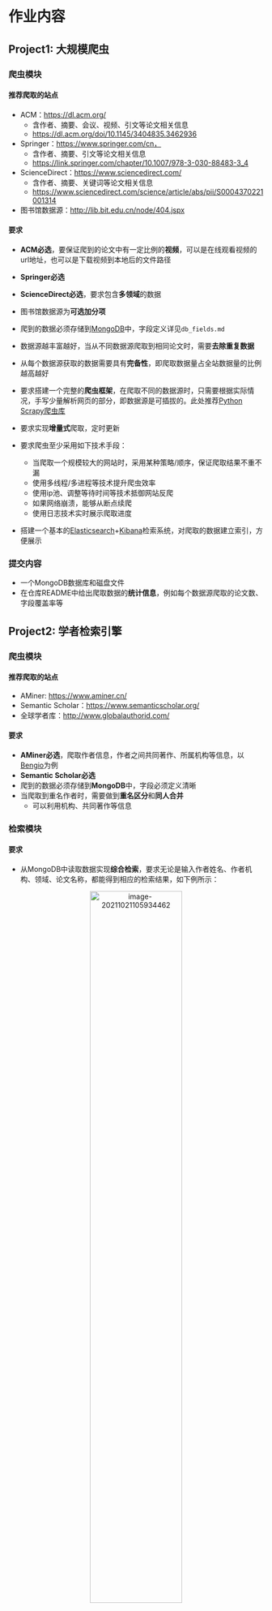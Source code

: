 # 作业内容

## Project1: 大规模爬虫

### 爬虫模块

#### 推荐爬取的站点

- ACM：https://dl.acm.org/ 
  - 含作者、摘要、会议、视频、引文等论文相关信息
  - https://dl.acm.org/doi/10.1145/3404835.3462936
- Springer：https://www.springer.com/cn，
  - 含作者、摘要、引文等论文相关信息
  - https://link.springer.com/chapter/10.1007/978-3-030-88483-3_4
- ScienceDirect：https://www.sciencedirect.com/
  - 含作者、摘要、关键词等论文相关信息
  - https://www.sciencedirect.com/science/article/abs/pii/S0004370221001314
- 图书馆数据源：http://lib.bit.edu.cn/node/404.jspx

#### 要求

+ **ACM必选**，要保证爬到的论文中有一定比例的**视频**，可以是在线观看视频的url地址，也可以是下载视频到本地后的文件路径
+ **Springer必选**
+ **ScienceDirect必选**，要求包含**多领域**的数据
+ 图书馆数据源为**可选加分项**
+ 爬到的数据必须存储到[MongoDB](https://www.mongodb.com)中，字段定义详见`db_fields.md`
+ 数据源越丰富越好，当从不同数据源爬取到相同论文时，需要**去除重复数据**
+ 从每个数据源获取的数据需要具有**完备性**，即爬取数据量占全站数据量的比例越高越好

+ 要求搭建一个完整的**爬虫框架**，在爬取不同的数据源时，只需要根据实际情况，手写少量解析网页的部分，即数据源是可插拔的。此处推荐[Python Scrapy爬虫库](https://scrapy.org)
+ 要求实现**增量式**爬取，定时更新
+ 要求爬虫至少采用如下技术手段：
  + 当爬取一个规模较大的网站时，采用某种策略/顺序，保证爬取结果不重不漏
  + 使用多线程/多进程等技术提升爬虫效率
  + 使用ip池、调整等待时间等技术抵御网站反爬
  + 如果网络崩溃，能够从断点续爬
  + 使用日志技术实时展示爬取进度
+ 搭建一个基本的[Elasticsearch](https://www.elastic.co/)+[Kibana](https://www.elastic.co/cn/kibana/)检索系统，对爬取的数据建立索引，方便展示

### 提交内容

+ 一个MongoDB数据库和磁盘文件
+ 在仓库README中给出爬取数据的**统计信息**，例如每个数据源爬取的论文数、字段覆盖率等



## Project2: 学者检索引擎

### 爬虫模块

#### 推荐爬取的站点

+ AMiner: https://www.aminer.cn/
+ Semantic Scholar：https://www.semanticscholar.org/
+ 全球学者库：http://www.globalauthorid.com/

#### 要求

+ **AMiner必选**，爬取作者信息，作者之间共同著作、所属机构等信息，以[Bengio](https://www.aminer.cn/profile/yoshua-bengio/53f4ba75dabfaed83977b7db)为例
+ **Semantic Scholar必选**
+ 爬到的数据必须存储到**MongoDB**中，字段必须定义清晰
+ 当爬取到重名作者时，需要做到**重名区分**和**同人合并**
  + 可以利用机构、共同著作等信息

### 检索模块

#### 要求

+ 从MongoDB中读取数据实现**综合检索**，要求无论是输入作者姓名、作者机构、领域、论文名称，都能得到相应的检索结果，如下例所示：

<div align="center">
<img src="imgs/1.png" alt="image-20211021105934462" width="60%"/>

<img src="imgs/2.png" alt="image-20211021110021291" width="60%" />
</div>

+ 可以自己实现搜索算法，也可以使用已有的搜索引擎工具，比如**Elasticsearch**（[https://www.elastic.co](https://www.elastic.co/)）
+ 要求展示模块提供**作者网络信息**，可以根据数据库中爬取到的信息，也可以自行分析论文、引文等
+ 利用已有数据对学者进行额外分析是**可选加分项**，例如师门关系、搜索过程中的学者对齐

### 展示模块

#### 要求

+ 设计并实现一个学者搜索引擎网站，包括三个页面：

  + 首页/搜索页

  + 检索结果列表页

  + 作者**Profile页面**，可参考AMiner：

    + 必须包括：

      + 作者个人信息：姓名、照片、职称、所属机构
      + 作者发表论文
      + 作者关系网络，要求以**可视化**形式展现
      
      <div align="center">
        <img src="imgs/3.png" alt="image-20211021192957783" width="40%" />
      </div>

    + 可选加分项：

      + 研究兴趣
      
      <div align="center">
        <img src="imgs/4.png" alt="image-20211021192909751" width="60%" />
      </div>
      
      + H-Index、G-Index等作者统计信息
      
      + 其他有创意的趣味展示

+ 推荐使用Python Django（[https://www.djangoproject.com](https://www.djangoproject.com/)）库来实现


### 提交内容

+ 一个MongoDB数据库
+ 在仓库README中给出爬取数据的**统计信息**，例如每个数据源爬取的学者数、字段覆盖率等

+ 验收时，展示学者检索引擎的检索结果



## Project3: 基于引文网络的论文检索引擎

引文网络是由文献间引用和被引用的关系构成的集合。该网络中的节点是文献，边代表了文献间的引用关系。

### 数据处理模块

+ Semantic Scholar上从2000年以后的英文论文，大小为**120G**，每条数据包含论文标题、论文引用和被引关系，该数据在选题后找助教拷贝

#### 要求

+ 使用大规模数据处理技术，例如Spark
+ 构建**引文网络**来计算论文重要性分数
  + 使用的算法必须说明原理
  + 基于引文网络的重要性分数必须作为一个字段保存进MongoDB数据库

### 检索模块

+ 搭建Elasticsearch实现从某一个或若干字段检索
+ 再**结合**引文网络重要性分数对检索结果进行调整，对比二者，期望引文网络重要性分数对搜索结果有所改善，能结合**具体案例**分析说明
+ 当选中一篇论文后，能够以该节点为中心展示引文网络子图
  + 应当包括之前和之后的节点
  + 应根据节点互相引用的关系、节点重要性筛选出一定数量的节点用于展示
  + 应提供引文网络子图的节点和边的信息，并和展示模块商量好接口定义

### 展示模块

- 设计并实现一个学术论文搜索引擎网站，包括三个页面

  - 首页/搜索页
  - 检索结果列表页，要求：
    - 可以显示ES基础检索结果列表
    - 可以显示基于引文网络重要性分数改善后的检索结果列表

  + 论文详情页面：

    + 基于选中的论文，可视化一个**引文网络子图**，可以参考https://www.connectedpapers.com/。根据重要性分数，节点的大小或颜色应该有所区分
    
    <div align="center">
      <img src="imgs/5.png"/>
    </div>

- 推荐使用Python Django（[https://www.djangoproject.com](https://www.djangoproject.com/)）库来实现

#### 提交内容

+ 一个MongoDB数据库，包含引文网络重要性字段
+ 引文网络的统计信息，节点数、边数、最大出入度等
+ 展示基于引文网络的论文检索引擎的检索结果，并能结合**具体案例**说明基于引文网络的重要性分数对检索结果的改善
+ 展示引文网络子图的可视化效果



# 组队要求

- 分为12个组，每组6人。组内可能会涉及到爬虫、检索、展示等多维度的工作，希望合理分工，紧密配合

- 在**10.23日23:55分**前完成组队，由组长在[腾讯文档](https://docs.qq.com/sheet/DRG1mVW1vUUtQQ0tw)中填写队伍信息

- 在**10.24日23:55分**填写志愿，选择想要完成的Project

- 在**10.25日10点**由助教统一抽选，公布选题结果

- 公布每组选题后，每位同学点击以下链接，按照GitHub Classroom引导完成操作：

  - Project1 : https://classroom.github.com/a/TPfG7zoF
  - Project2 : https://classroom.github.com/a/P5Yd2iMJ
  - Project3 : https://classroom.github.com/a/1HrHYEFk

  其中，队长负责创建队伍，其余队员加入已有队伍即可。注意，队名只能是英文名

- 最终所有仓库都会建立在[BITCS-Information-Retrieval-2021-2022](https://github.com/BITCS-Information-Retrieval-2021-2022)这个GitHub Organization账号下

# 验收（暂定）

| 队伍编号 |   任务   |         组名         |  组长  |                     组员                     |
| :------: | :------: | :------------------: | :----: | :------------------------------------------: |
|    1     | Project1 |      Breaklunch      | 任翔渝 |       赵烁，赵建飞，池夏烨，徐进，葛琪       |
|    3     | Project1 |        water         |  顾骁  | 朱长昊，王华章，黄鹏，张泽康，赵山博，陈姣玉 |
|    5     | Project1 |                      | 侯思琦 |    陈芊羽，李佩睿，李晓楠，管熙玉，张垒基    |
|    6     | Project1 | Let's Go for NeurIPS |  王昊  |      刘文鼎，何鹏，王星煜，徐天祥，杨雪      |
|    4     | Project2 |                      | 国博凯 |    林金坤，陈宝，罗张挥弦，张宇航，侯嘉璐    |
|    10    | Project2 |      TripleSix       | 单则安 |     王奕，崔晓璇，孙春宇，汤泽阳，李育霖     |
|    11    | Project2 |                      | 李逸文 |     毕蓓，高思睿，陈轶飞，李晓雨，朱宇博     |
|    12    | Project2 |        YYYTTZ        | 车天一 |      杨舒荀，魏际童，安梦雨，李静，康铠      |
|    2     | Project3 |                      |  张琦  |     梁华健，鲍志浩，严畅，茅晓璐，李和松     |
|    7     | Project3 |                      | 卢一凡 |     杨成，郭倞涛，侯晋宏，田宇航，薛新月     |
|    8     | Project3 |                      |  何妙  |     刘书航，赵冠淇，杨旭，胡旭阳，杨子研     |
|    9     | Project3 |                      | 王宇杰 |        苏晓阔，汪延诚，刘佳琪，纪雨晨        |

+ **时间**：2021/12/12日（周日），上午8:00~12:00，下午15:00~17:00

+ **地点**：暂定中教1003会议室，如有变动，会在微信群通知

  + 会议室有投影，需要投影展示，投影仪为HDMI接口，请各组自备**转接头**

+ **验收流程**：

  + 展示时间：15min展示+5min提问
  + 展示内容：包括但不限于整体效果、功能特色、系统架构、代码实现、团队协作情况
  + 展示形式不做限制，以讲清楚作业内容为目的，PPT可根据展示需要选择

+ 文件提交：

  + **代码**部分在验收开始前应当全部上传到小组的GitHub仓库，代码应当结构清晰

    验收时会用Python的[Flake8](https://flake8.pycqa.org/en/latest/)库检查每个小组的代码是否规范，通过检查即可获得代码风格分数，不通过则不会获得

    命令行flake8

    ```
    pip install flake8
    flake8 --max-line-length 127 --ignore=F401,W503 ./
    ```

    vscode配置

    ```
    {
      "python.linting.enabled": true,
      "python.linting.flake8Enabled": true,
      "python.linting.flake8Args": [
          "--max-line-length=127",
          "--ignore=F401, W503"
      ]
    }
    ```

  + **README文件**应该体现出作业要求，此外还要讲述清楚代码目录结构，代码必要说明，部署过程，启动运行流程，依赖的第三方库的目录及版本等，总之，达到路人看到这个文件就能启动这个模块的效果。**该文件将会作为重要评分依据**。
  + **数据部分**应该按照清晰的结构进行存储，验收时拷到助教的移动硬盘中，文件夹中也应当包含一个说明文档

